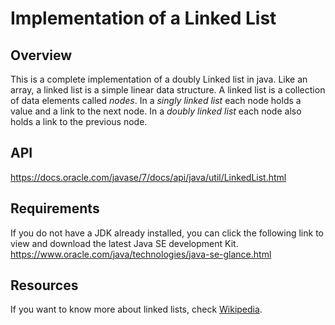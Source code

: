 # Implementation of a Linked List

## Overview
This is a complete implementation of a doubly Linked list in java. 
Like an array, a linked list is a simple linear data structure. A linked list is a collection of data elements called *nodes*.
In a *singly linked list* each node holds a value and a link to the next node. 
In a *doubly linked list* each node also holds a link to the previous node.

## API
https://docs.oracle.com/javase/7/docs/api/java/util/LinkedList.html 

## Requirements
If you do not have a JDK already installed, you can click the following link to view and download the latest Java SE development Kit.
https://www.oracle.com/java/technologies/java-se-glance.html 

## Resources
If you want to know more about linked lists, check [Wikipedia](https://en.wikipedia.org/wiki/Linked_list).
